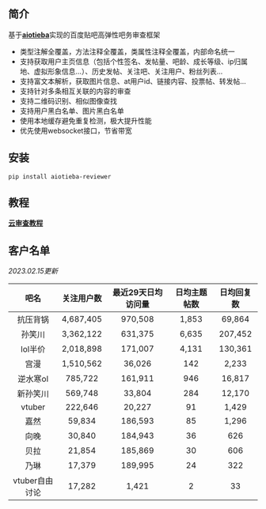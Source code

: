 ## 简介

基于[**aiotieba**](https://github.com/Starry-OvO/aiotieba)实现的百度贴吧高弹性吧务审查框架

+ 类型注解全覆盖，方法注释全覆盖，类属性注释全覆盖，内部命名统一
+ 支持获取用户主页信息（包括个性签名、发帖量、吧龄、成长等级、ip归属地、虚拟形象信息...）、历史发帖、关注吧、关注用户、粉丝列表...
+ 支持富文本解析，获取图片信息、at用户id、链接内容、投票帖、转发帖...
+ 支持针对多条相互关联的内容的审查
+ 支持二维码识别、相似图像查找
+ 支持用户黑白名单、图片黑白名单
+ 使用本地缓存避免重复检测，极大提升性能
+ 优先使用websocket接口，节省带宽

## 安装

```shell
pip install aiotieba-reviewer
```

## 教程

[**云审查教程**](tutorial/reviewer.md)

## 客户名单

*2023.02.15更新*

|      吧名      | 关注用户数 | 最近29天日均访问量 | 日均主题帖数 | 日均回复数 |
| :------------: | :--------: | :----------------: | :----------: | :--------: |
|    抗压背锅    | 4,687,405  |      970,508       |    1,853     |   69,864   |
|     孙笑川     | 3,362,122  |      631,375       |    6,635     |  207,452   |
|    lol半价     | 2,018,898  |      171,007       |    4,131     |  130,361   |
|      宫漫      | 1,510,562  |       36,026       |     142      |   2,233    |
|    逆水寒ol    |  785,722   |      161,911       |     946      |   16,817   |
|    新孙笑川    |  569,748   |       33,804       |     284      |   12,170   |
|     vtuber     |  222,646   |       20,227       |      91      |   1,429    |
|      嘉然      |   59,834   |      186,593       |      85      |   1,296    |
|      向晚      |   30,840   |      184,943       |      36      |    626     |
|      贝拉      |   21,854   |      185,869       |      30      |    606     |
|      乃琳      |   17,379   |      189,995       |      24      |    322     |
| vtuber自由讨论 |   17,282   |       1,421        |      2       |     33     |
